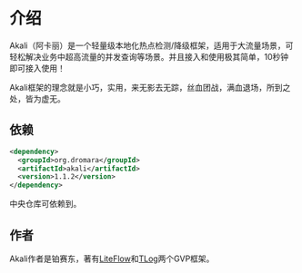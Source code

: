 # 介绍

Akali（阿卡丽）是一个轻量级本地化热点检测/降级框架，适用于大流量场景，可轻松解决业务中超高流量的并发查询等场景。并且接入和使用极其简单，10秒钟即可接入使用！

Akali框架的理念就是小巧，实用，来无影去无踪，丝血团战，满血退场，所到之处，皆为虚无。

## 依赖

```xml
<dependency>
  <groupId>org.dromara</groupId>
  <artifactId>akali</artifactId>
  <version>1.1.2</version>
</dependency>
```

中央仓库可依赖到。

## 作者

Akali作者是铂赛东，著有[LiteFlow](https://liteflow.cc/)和[TLog](https://tlog.yomahub.com/)两个GVP框架。
